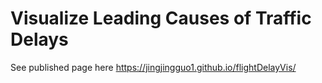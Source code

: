 # Visualize Leading Causes of Traffic Delays
See published page here https://jingjingguo1.github.io/flightDelayVis/

